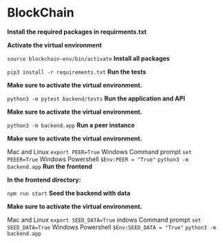 # BlockChain

**Install the required packages in requirments.txt**

**Activate the virtual environment**

```source blockchain-env/bin/activate```
**Install all packages**

```pip3 install -r requirements.txt```
**Run the tests**

**Make sure to activate the virtual environment.**

```python3 -m pytest backend/tests```
**Run the application and API**

**Make sure to activate the virtual environment.**

```python3 -m backend.app```
**Run a peer instance**

**Make sure to activate the virtual environment.**

Mac and Linux
```export PEER=True```
Windows Command prompt
```set PEEER=True```
Windows Powershell
```$Env:PEER = "True"```
```python3 -m backend.app```
**Run the frontend**

**In the frontend directory:**

```npm run start```
**Seed the backend with data**

**Make sure to activate the virtual environment.**

Mac and Linux
```export SEED_DATA=True```
indows Command prompt
```set SEED_DATA=True```
Windows Powershell
```$Env:SEED_DATA = "True"```
```python3 -m backend.app```